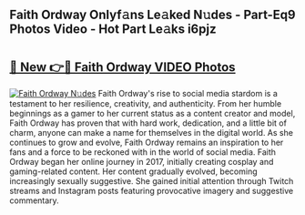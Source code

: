 ## Faith Ordway Onlyf𝚊ns Le𝚊ked N𝚞des - Part-Eq9 Photos Video - Hot Part Le𝚊ks i6pjz

# <h2><a href="http://ac27758.deff.icu/?id=Faith+Ordway">🔗 New 👉🔴 Faith Ordway VIDEO Photos</a></h2>

[![Faith Ordway N𝚞des](https://i.imgur.com/rIISA9y.gif)](http://ac27758.deff.icu/?id=Faith+Ordway)
Faith Ordway's rise to social media stardom is a testament to her resilience, creativity, and authenticity. From her humble beginnings as a gamer to her current status as a content creator and model, Faith Ordway has proven that with hard work, dedication, and a little bit of charm, anyone can make a name for themselves in the digital world. As she continues to grow and evolve, Faith Ordway remains an inspiration to her fans and a force to be reckoned with in the world of social media. Faith Ordway began her online journey in 2017, initially creating cosplay and gaming-related content. Her content gradually evolved, becoming increasingly sexually suggestive. She gained initial attention through Twitch streams and Instagram posts featuring provocative imagery and suggestive commentary.
